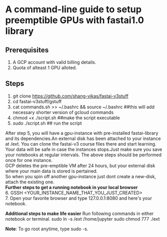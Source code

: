 # A command-line guide to setup preemptible GPUs with fastai1.0 library

## Prerequisites
1. A GCP account with valid billing details.
2. Quota of alteast 1 GPU alloted.

## Steps
1. git clone https://github.com/shang-vikas/fastai-v3stuff
2. cd fastai-v3stuff/gstuff
3. cat commands.sh >> ~/.bashrc && source ~/.bashrc ##this will add necessary shorter version of gcloud commands
4. chmod +x ./script.sh  ##make the script executable
5. sudo ./script.sh  ## run the script

After step 5, you will have a gpu-instance with pre-installed fastai-library and its dependencies.An external disk has been attached to your instance at /ext.
You can clone the fastai-v3 course files there and start learning. Your data will be safe in case the instances stops.Just make sure you save your notebooks at regular intervals.
 The above steps should be performed once for one instance.<br>
 GCP deletes the pre-emptible VM after 24 hours, but your external disk where your main data is stored is pertained.<br>
So when you spin off another gpu-instance just dont create a new-disk, attach the existing one.<br>
**Further steps to get a running notebook in your local browser** <br>
6. GSSH <YOUR_INSTANCE_NAME_THAT_YOU_JUST_CREATED> <br>
7. Open your favorite browser and type 127.0.0.1:8080 and here's your notebook. <br>

**Additional steps to make life easier**
Run following commands in either notebook or terminal.
sudo ln -s /ext /home/jupyter
sudo chmod 777 ./ext

**Note**: To go root anytime, type sudo -s.

